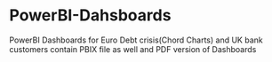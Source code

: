 # PowerBI-Dahsboards
PowerBI Dashboards for Euro Debt crisis(Chord Charts) and UK bank customers contain PBIX file as well and PDF version of Dashboards
